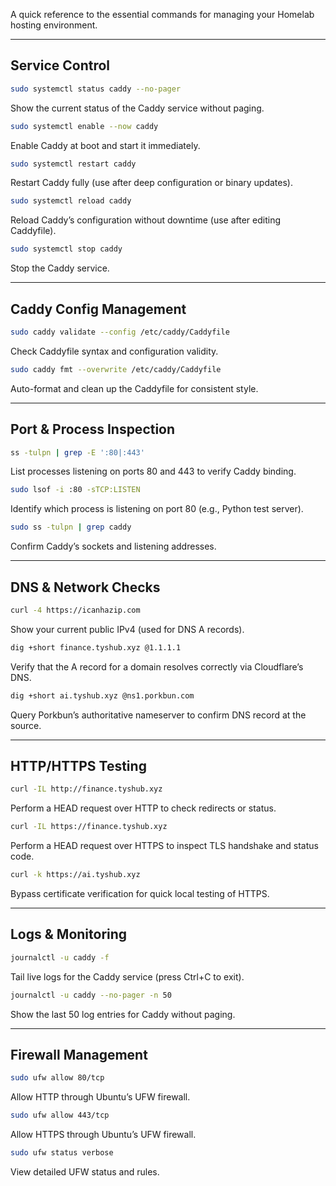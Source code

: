 A quick reference to the essential commands for managing your Homelab hosting environment.

---

## Service Control

```bash
sudo systemctl status caddy --no-pager
```

Show the current status of the Caddy service without paging.

```bash
sudo systemctl enable --now caddy
```

Enable Caddy at boot and start it immediately.

```bash
sudo systemctl restart caddy
```

Restart Caddy fully (use after deep configuration or binary updates).

```bash
sudo systemctl reload caddy
```

Reload Caddy’s configuration without downtime (use after editing Caddyfile).

```bash
sudo systemctl stop caddy
```

Stop the Caddy service.

---

## Caddy Config Management

```bash
sudo caddy validate --config /etc/caddy/Caddyfile
```

Check Caddyfile syntax and configuration validity.

```bash
sudo caddy fmt --overwrite /etc/caddy/Caddyfile
```

Auto-format and clean up the Caddyfile for consistent style.

---

## Port & Process Inspection

```bash
ss -tulpn | grep -E ':80|:443'
```

List processes listening on ports 80 and 443 to verify Caddy binding.

```bash
sudo lsof -i :80 -sTCP:LISTEN
```

Identify which process is listening on port 80 (e.g., Python test server).

```bash
sudo ss -tulpn | grep caddy
```

Confirm Caddy’s sockets and listening addresses.

---

## DNS & Network Checks

```bash
curl -4 https://icanhazip.com
```

Show your current public IPv4 (used for DNS A records).

```bash
dig +short finance.tyshub.xyz @1.1.1.1
```

Verify that the A record for a domain resolves correctly via Cloudflare’s DNS.

```bash
dig +short ai.tyshub.xyz @ns1.porkbun.com
```

Query Porkbun’s authoritative nameserver to confirm DNS record at the source.

---

## HTTP/HTTPS Testing

```bash
curl -IL http://finance.tyshub.xyz
```

Perform a HEAD request over HTTP to check redirects or status.

```bash
curl -IL https://finance.tyshub.xyz
```

Perform a HEAD request over HTTPS to inspect TLS handshake and status code.

```bash
curl -k https://ai.tyshub.xyz
```

Bypass certificate verification for quick local testing of HTTPS.

---

## Logs & Monitoring

```bash
journalctl -u caddy -f
```

Tail live logs for the Caddy service (press Ctrl+C to exit).

```bash
journalctl -u caddy --no-pager -n 50
```

Show the last 50 log entries for Caddy without paging.

---

## Firewall Management

```bash
sudo ufw allow 80/tcp
```

Allow HTTP through Ubuntu’s UFW firewall.

```bash
sudo ufw allow 443/tcp
```

Allow HTTPS through Ubuntu’s UFW firewall.

```bash
sudo ufw status verbose
```

View detailed UFW status and rules.